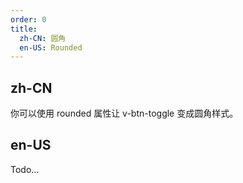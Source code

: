```yaml
---
order: 0
title:
  zh-CN: 圆角
  en-US: Rounded   
---
```


## zh-CN

你可以使用 rounded 属性让 v-btn-toggle 变成圆角样式。

## en-US

Todo...
